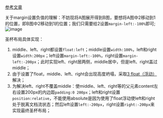 [参考文章](https://zhuanlan.zhihu.com/p/103774667)

关于margin设置负值的理解：不妨现将A图展开得到B图，要想将A图中2移动到1的位置，即B图中2移动到1的位置；我们只需要给2设置`margin-left:-100%`即可;
![image](https://github.com/user-attachments/assets/d9a0d8fa-d85f-4e05-8c70-56cb2b817134)

圣杯布局具体实现：
1. middle、left、right都设置`float:left`；middle设置`width:100%`，left和right设置`width:200px`；left设置`margin-left:-100%`，right设置`margin-left:-200px`；此时实现left、right居两侧，middle居中，但是left、right盖过middle；
2. 由于设置了float，middle、left、right会出现高度坍塌，采取[3 float（浮动）]()解决；
3. 为解决left、right不覆盖middle：使middle、left、right等的父元素content左右设置200px的内边距`padding:0 200px`；left和right设置`position:relative`，不能使用absolute是因为使用了float浮动使left和right处于脱离文档流状态；然后left设置`left:-200px`，right设置`right:-200px`来实现最终圣杯布局；



